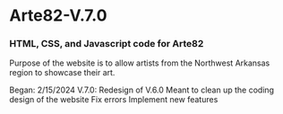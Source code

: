 # Arte82-V.7.0
### HTML, CSS, and Javascript code for Arte82
Purpose of the website is to allow artists from the Northwest Arkansas region to showcase their art.

Began: 2/15/2024
V.7.0:
    Redesign of V.6.0
    Meant to clean up the coding design of the website
    Fix errors
    Implement new features